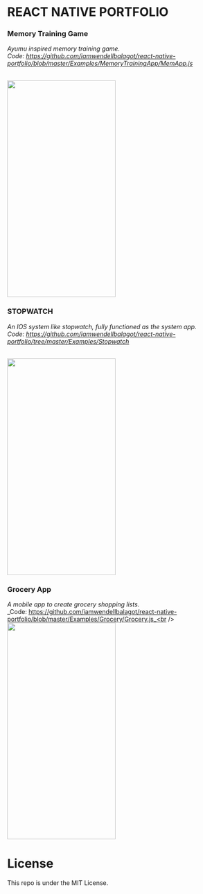 # REACT NATIVE PORTFOLIO

### Memory Training Game

_Ayumu inspired memory training game._<br />
_Code: https://github.com/iamwendellbalagot/react-native-portfolio/blob/master/Examples/MemoryTrainingApp/MemApp.js_ <br/><br/>

<img src="https://drive.google.com/uc?export=view&id=1CrD3d43eQZuM4WJqeXpxWZNcsNWQmc6s" width="250" height="500" />
 
### STOPWATCH
*An IOS system like stopwatch, fully functioned as the system app.*<br />
*Code:  https://github.com/iamwendellbalagot/react-native-portfolio/tree/master/Examples/Stopwatch* <br/><br/>

<img src="https://drive.google.com/uc?export=view&id=1CA2wy_LktHB41fdiEKwgXVMFbd6Q84dH" width="250" height="500" />

### Grocery App

_A mobile app to create grocery shopping lists._<br />
_Code: https://github.com/iamwendellbalagot/react-native-portfolio/blob/master/Examples/Grocery/Grocery.js_<br /><br />
<img src="https://drive.google.com/uc?export=view&id=1CVcPM98duI7x7IFhS1oBBWS4sqNiGmsr" width="250" height="500" /><br/>

# License

This repo is under the MIT License.
